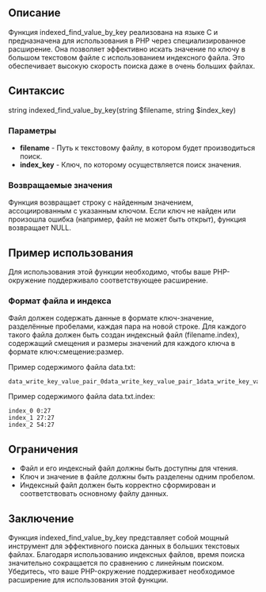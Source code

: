 ## Описание

Функция indexed_find_value_by_key реализована на языке C и предназначена для использования в PHP через специализированное расширение. Она позволяет эффективно искать значение по ключу в большом текстовом файле с использованием индексного файла. Это обеспечивает высокую скорость поиска даже в очень больших файлах.

## Синтаксис

string indexed_find_value_by_key(string $filename, string $index_key)


### Параметры

- **filename** - Путь к текстовому файлу, в котором будет производиться поиск.
- **index_key** - Ключ, по которому осуществляется поиск значения.

### Возвращаемые значения

Функция возвращает строку с найденным значением, ассоциированным с указанным ключом. Если ключ не найден или произошла ошибка (например, файл не может быть открыт), функция возвращает NULL.

## Пример использования

Для использования этой функции необходимо, чтобы ваше PHP-окружение поддерживало соответствующее расширение.

<?php
$filename = 'path/to/data.txt';
$key = 'user_id';

$value = indexed_find_value_by_key($filename, $key);

if ($value !== NULL) {
    echo "Найденное значение: $value";
} else {
    echo "Значение не найдено или произошла ошибка";
}
?>


### Формат файла и индекса

Файл должен содержать данные в формате ключ-значение, разделённые пробелами, каждая пара на новой строке. Для каждого такого файла должен быть создан индексный файл (filename.index), содержащий смещения и размеры значений для каждого ключа в формате ключ:смещение:размер.

Пример содержимого файла data.txt:

```
data_write_key_value_pair_0data_write_key_value_pair_1data_write_key_value_pair_2
```

Пример содержимого файла data.txt.index:
```
index_0 0:27
index_1 27:27
index_2 54:27
```


## Ограничения

- Файл и его индексный файл должны быть доступны для чтения.
- Ключ и значение в файле должны быть разделены одним пробелом.
- Индексный файл должен быть корректно сформирован и соответствовать основному файлу данных.

## Заключение

Функция indexed_find_value_by_key представляет собой мощный инструмент для эффективного поиска данных в больших текстовых файлах. Благодаря использованию индексных файлов, время поиска значительно сокращается по сравнению с линейным поиском. Убедитесь, что ваше PHP-окружение поддерживает необходимое расширение для использования этой функции.
